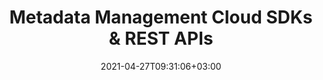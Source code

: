 ---
############################# Static ############################
layout: "product"
date: 2021-04-27T09:31:06+03:00
draft: false

############################# Head ############################
head_title: "Document Metadata Manipulation Cloud SDKs and REST APIs"
head_description: "Perform metadata operations on documents, images, multimedia and image file formats using cURL Commands and Cloud SDKs for .NET and Java."

############################# Header ############################
title: "Metadata Management Cloud SDKs & REST APIs"
description: "Perform metadata manipulation operations on documents, images and other popular file formats using cURL commands or independent SDKs for .NET and Java platforms."

############################# APIs ###############################
apis:
  enable: true

  api:
    # api loop
    - title: "GroupDocs.Metadata Cloud APIs Include"
      
      api_product:
        # api_product loop
        - link: "https://products.groupdocs.com/metadata/curl/"
          img_alt: "GroupDocs.Metadata Cloud for cURL"
          image: "https://www.groupdocs.cloud/templates/groupdocscloud/images/sdk/272x272/groupdocs_metadata-for-curl.png"
          product: "GroupDocs.Metadata for"
          platform: "Cloud cURL"
          content: "Use cURL commands to send requests to GroupDocs.Metadata Cloud REST API and perform metadata operations within supported document formats on any language or platform"

        # api_product loop
        - link: "https://products.groupdocs.com/metadata/net/"
          img_alt: "GroupDocs.Metadata Cloud SDK for .NET"
          image: "https://www.groupdocs.cloud/templates/groupdocscloud/images/sdk/272x272/groupdocs_metadata-for-net.png"
          product: "GroupDocs.Metadata for"
          platform: ".NET"
          content: ".NET metadata management SDK to extract, modify, locate and remove metadata information from supported documents and image formats."

          # api_product loop
        - link: "https://products.groupdocs.com/metadata/java/"
          img_alt: "GroupDocs.Metadata Cloud SDK for Java"
          image: "https://www.groupdocs.cloud/templates/groupdocscloud/images/sdk/272x272/groupdocs_metadata-for-java.png"
          product: "GroupDocs.Metadata for"
          platform: "Java"
          content: "Enhance the capabilities of your Java applications with robust metadata manipulation features using SDK for Java applications."

        



        

    
       

    

############################# Back to top ###############################
back_to_top:
  enable: true
---